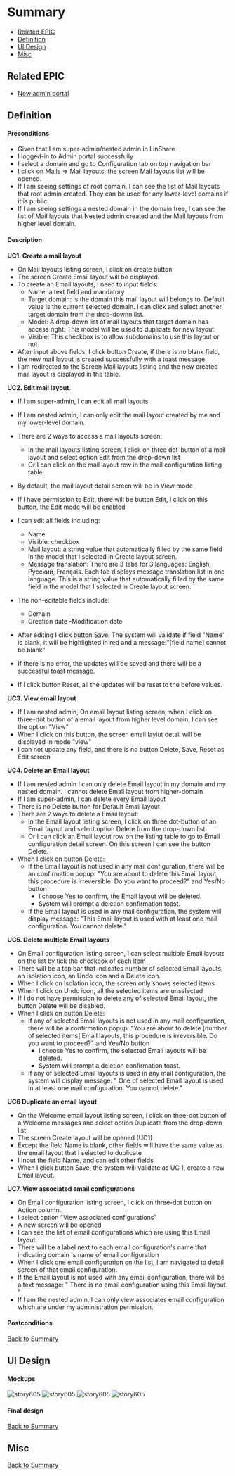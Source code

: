 # Summary

* [Related EPIC](#related-epic)
* [Definition](#definition)
* [UI Design](#ui-design)
* [Misc](#misc)

## Related EPIC

* [New admin portal](./README.md)

## Definition

#### Preconditions

- Given that I am super-admin/nested admin in LinShare
- I logged-in to Admin portal successfully
- I select a domain and go to Configuration tab on top navigation bar
- I click on Mails => Mail layouts, the screen Mail layouts list will be opened.
- If I am seeing settings of root domain, I can see the list of Mail layouts that root admin created. They can be used for any lower-level domains if it is public
- If I am seeing settings a nested domain in the domain tree, I can see the list of  Mail layouts that Nested admin created and the Mail layouts from higher level domain.

#### Description

**UC1. Create a mail layout**
- On Mail layouts listing screen, I click on create button
- The screen Create Email layout will be displayed.
- To create an Email layouts, I need to input fields:
    - Name: a text field and mandatory
    - Target domain: is the domain this mail layout will belongs to. Default value is the current selected domain. I can click and select another target domain from the drop-downn list.
    - Model: A drop-down list of mail layouts that target domain has access right. This model will be used to duplicate for new layout
    - Visible: This checkbox is to allow  subdomains to use this layout or not.
- After input above fields, I click button Create, if there is no blank field, the new mail layout is created successfully with a toast message
- I am redirected to the Screen Mail layouts listing and the new created mail layout is displayed in the table.

**UC2. Edit mail layout**.
- If I am super-admin, I can edit all mail layouts
- If I am nested admin, I can only edit the mail layout created by me and my lower-level domain.
- There are 2 ways to access a mail layouts screen:
    - In the mail layouts listing screen, I click on three dot-button of a mail layout and select option Edit from the drop-down list
    - Or I can click on the mail layout  row in the mail configuration listing table.
- By default, the mail layout detail screen will be in View mode
- If I have permission to Edit, there will be button Edit, I click on this button, the Edit mode will be enabled
- I can edit all fields including:
    - Name
    - Visible: checkbox
    - Mail layout: a string value that automatically filled by the same field in the model that I selected in Create layout screen.
    - Message translation: There are 3 tabs for 3 languages: English, Русский, Français. Each tab displays message translation list in one language. This is a string value that automatically filled by the same field in the model that I selected in Create layout screen.     

- The non-editable fields include:
    - Domain
    - Creation date
    -Modification date
- After editing I click button Save, The system will validate if field "Name" is blank, it will be highlighted in red and a message:"[field name] cannot be blank"
- If there is no error, the updates will be saved and there will be a successful toast message.
- If I click button Reset, all the updates will be reset to the before values.

**UC3. View email layout**
- If I am nested admin, On email layout listing screen,  when I click on three-dot button of a email layout from higher level domain,
  I can see the option "View"
- When I click on this button, the screen email layiut detail will be displayed in mode "view"
- I can not update any field, and there is no button Delete, Save, Reset as Edit screen

**UC4. Delete an Email layout**
- If I am nested admin I can only delete Email layout in my domain and my nested domain. I cannot delete Email layout from higher-domain
- If I am super-admin, I can delete every  Email layout
- There is no Delete button for Default Email layout
- There are 2 ways to delete a Email layout:
    - In the  Email layout listing screen, I click on three dot-button of an Email layout and select option Delete from the drop-down list
    - Or I can click an Email layout row on the listing table to go to Email configuration detail screen. On this screen I can see the button Delete.
- When I click on button Delete:
    - If the Email layout is not used in any mail configuration, there will be an confirmation popup: "You are about to delete this Email layout, this procedure is irreversible. Do you want to proceed?" and Yes/No button
        - I choose Yes to confirm, the Email layout will be deleted.
        - System will prompt a deletion confirmation toast.
    - If the Email layout is used in any mail configuration, the system will display message: "This Email layout is used with at least one mail configuration. You cannot delete."

**UC5. Delete multiple Email layouts**

- On Email configuration listing screen, I can select multiple Email layouts on the list by tick the checkbox of each item
- There will be a top bar that indicates number of selected Email layouts, an isolation icon, an Undo icon and a Delete icon.
- When I click on Isolation icon, the screen only shows selected items
- When I click on Undo icon, all the selected items are unselected
- If I do not have permission to delete any of selected Email layout, the button Delete will be disabled.
- When I click on button Delete:
    - If any of selected Email layouts is not used in any mail configuration, there will be a confirmation popup: "You are about to delete [number of selected items] Email layouts, this procedure is irreversible. Do you want to proceed?" and Yes/No button
        - I choose Yes to confirm, the selected Email layouts will be deleted.
        - System will prompt a deletion confirmation toast.
    - If any of selected Email layouts is used in any mail configuration, the system will display message: " One of selected Email layout is used in at least one mail configuration. You cannot delete."
    
**UC6 Duplicate an email layout**
- On the Welcome email layout listing screen, i click on thee-dot button of a Welcome messages and select option Duplicate from the drop-down list
- The screen Create layout will be opened (UC1)
- Except the field Name is blank, other fields will have the same value as the email layout that I selected to duplicate
- I input the field Name, and can edit other fields
- When I click button Save, the system will validate as UC 1, create a new Email layout.
  
**UC7. View associated email configurations**

- On Email configuration listing screen, I click on three-dot button on Action column.
- I select option "View associated configurations"
- A new screen will be opened
- I can see the list of email configurations which are using this Email layout.
- There will be a label next to each email configuration's name that indicating domain 's name of email configuration
- When I click one email configuration on the list, I am navigated to detail screen of that email configuration.
- If the Email layout is not used with any email configuration, there will be a text message: " There is no email configuration using this Email layout. "
- If I am the nested admin, I can only view associates email configuration which are under my administration permission.

#### Postconditions

[Back to Summary](#summary)

## UI Design

#### Mockups

![story605](./mockups/605.1.png)
![story605](./mockups/605.2.png)
![story605](./mockups/605.3.png)
![story605](./mockups/605.4.png)

#### Final design

[Back to Summary](#summary)
## Misc

[Back to Summary](#summary)
